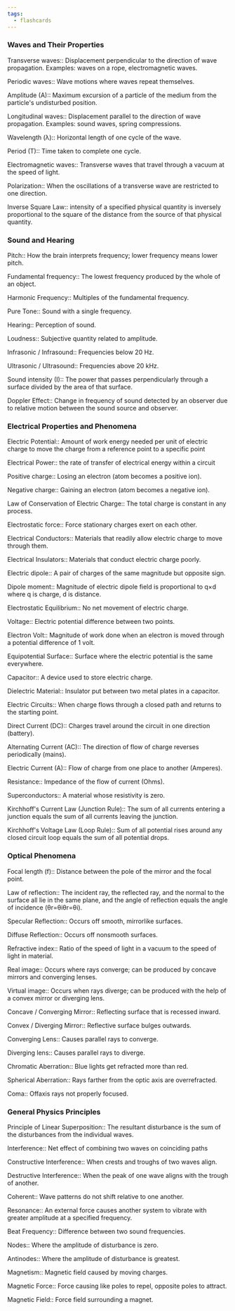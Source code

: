 ```yaml
---
tags:
  - flashcards
---
```



### Waves and Their Properties

Transverse waves:: Displacement perpendicular to the direction of wave propagation. Examples: waves on a rope, electromagnetic waves.
<!--SR:!2024-04-15,3,250-->
Periodic waves:: Wave motions where waves repeat themselves.
<!--SR:!2024-04-15,3,250-->
Amplitude (A):: Maximum excursion of a particle of the medium from the particle's undisturbed position.
<!--SR:!2024-04-15,3,250-->
Longitudinal waves:: Displacement parallel to the direction of wave propagation. Examples: sound waves, spring compressions.
<!--SR:!2024-04-15,3,250-->
Wavelength (λ):: Horizontal length of one cycle of the wave.
<!--SR:!2024-04-15,3,250-->
Period (T):: Time taken to complete one cycle.
<!--SR:!2024-04-13,1,230-->
Electromagnetic waves:: Transverse waves that travel through a vacuum at the speed of light.
<!--SR:!2024-04-13,1,230-->
Polarization:: When the oscillations of a transverse wave are restricted to one direction.
<!--SR:!2024-04-13,1,230-->
Inverse Square Law:: intensity of a specified physical quantity is inversely proportional to the square of the distance from the source of that physical quantity.
<!--SR:!2024-04-15,3,250-->

### Sound and Hearing

Pitch:: How the brain interprets frequency; lower frequency means lower pitch.
<!--SR:!2024-04-15,3,250-->
Fundamental frequency:: The lowest frequency produced by the whole of an object.
<!--SR:!2024-04-15,3,250-->
Harmonic Frequency:: Multiples of the fundamental frequency.
<!--SR:!2024-04-16,4,270-->
Pure Tone:: Sound with a single frequency.
<!--SR:!2024-04-15,3,250-->
Hearing:: Perception of sound.
<!--SR:!2024-04-15,3,250-->
Loudness:: Subjective quantity related to amplitude.
<!--SR:!2024-04-13,1,230-->
Infrasonic / Infrasound:: Frequencies below 20 Hz.
<!--SR:!2024-04-16,4,270-->
Ultrasonic / Ultrasound:: Frequencies above 20 kHz.
<!--SR:!2024-04-15,3,250-->
Sound intensity (I):: The power that passes perpendicularly through a surface divided by the area of that surface.
<!--SR:!2024-04-13,1,230-->
Doppler Effect:: Change in frequency of sound detected by an observer due to relative motion between the sound source and observer.
<!--SR:!2024-04-15,3,250-->

### Electrical Properties and Phenomena

Electric Potential:: Amount of work energy needed per unit of electric charge to move the charge from a reference point to a specific point
<!--SR:!2024-04-13,1,230-->
Electrical Power:: the rate of transfer of electrical energy within a circuit
<!--SR:!2024-04-13,1,230-->
Positive charge:: Losing an electron (atom becomes a positive ion).
<!--SR:!2024-04-13,1,230-->
Negative charge:: Gaining an electron (atom becomes a negative ion).
<!--SR:!2024-04-15,3,250-->
Law of Conservation of Electric Charge:: The total charge is constant in any process.
<!--SR:!2024-04-13,1,230-->
Electrostatic force:: Force stationary charges exert on each other.
<!--SR:!2024-04-13,1,230-->
Electrical Conductors:: Materials that readily allow electric charge to move through them.
<!--SR:!2024-04-15,3,250-->
Electrical Insulators:: Materials that conduct electric charge poorly.
<!--SR:!2024-04-15,3,250-->
Electric dipole:: A pair of charges of the same magnitude but opposite sign.
<!--SR:!2024-04-13,1,230-->
Dipole moment:: Magnitude of electric dipole field is proportional to q×d where q is charge, d is distance.
<!--SR:!2024-04-15,3,250-->
Electrostatic Equilibrium:: No net movement of electric charge.
<!--SR:!2024-04-13,1,230-->
Voltage:: Electric potential difference between two points.
<!--SR:!2024-04-13,1,230-->
Electron Volt:: Magnitude of work done when an electron is moved through a potential difference of 1 volt.
<!--SR:!2024-04-15,3,250-->
Equipotential Surface:: Surface where the electric potential is the same everywhere.
<!--SR:!2024-04-13,1,230-->
Capacitor:: A device used to store electric charge.
<!--SR:!2024-04-15,3,250-->
Dielectric Material:: Insulator put between two metal plates in a capacitor.
<!--SR:!2024-04-13,1,230-->
Electric Circuits:: When charge flows through a closed path and returns to the starting point.
<!--SR:!2024-04-13,1,230-->
Direct Current (DC):: Charges travel around the circuit in one direction (battery).
<!--SR:!2024-04-15,3,250-->
Alternating Current (AC):: The direction of flow of charge reverses periodically (mains).
<!--SR:!2024-04-13,1,230-->
Electric Current (A):: Flow of charge from one place to another (Amperes).
<!--SR:!2024-04-15,3,250-->
Resistance:: Impedance of the flow of current (Ohms).
<!--SR:!2024-04-13,1,230-->
Superconductors:: A material whose resistivity is zero.
<!--SR:!2024-04-16,4,270-->
Kirchhoff's Current Law (Junction Rule):: The sum of all currents entering a junction equals the sum of all currents leaving the junction.
<!--SR:!2024-04-15,3,250-->
Kirchhoff's Voltage Law (Loop Rule):: Sum of all potential rises around any closed circuit loop equals the sum of all potential drops.
<!--SR:!2024-04-13,1,230-->

### Optical Phenomena

Focal length (f):: Distance between the pole of the mirror and the focal point.
<!--SR:!2024-04-13,1,230-->
Law of reflection:: The incident ray, the reflected ray, and the normal to the surface all lie in the same plane, and the angle of reflection equals the angle of incidence (θr=θiθr​=θi​).
<!--SR:!2024-04-13,1,230-->
Specular Reflection:: Occurs off smooth, mirrorlike surfaces.
<!--SR:!2024-04-15,3,250-->
Diffuse Reflection:: Occurs off nonsmooth surfaces.
<!--SR:!2024-04-15,3,250-->
Refractive index:: Ratio of the speed of light in a vacuum to the speed of light in material.
<!--SR:!2024-04-15,3,250-->
Real image:: Occurs where rays converge; can be produced by concave mirrors and converging lenses.
<!--SR:!2024-04-15,3,250-->
Virtual image:: Occurs when rays diverge; can be produced with the help of a convex mirror or diverging lens.
<!--SR:!2024-04-15,3,250-->
Concave / Converging Mirror:: Reflecting surface that is recessed inward.
<!--SR:!2024-04-13,1,230-->
Convex / Diverging Mirror:: Reflective surface bulges outwards.
<!--SR:!2024-04-13,1,230-->
Converging Lens:: Causes parallel rays to converge.
<!--SR:!2024-04-15,3,250-->
Diverging lens:: Causes parallel rays to diverge.
<!--SR:!2024-04-15,3,250-->
Chromatic Aberration:: Blue lights get refracted more than red.
<!--SR:!2024-04-13,1,230-->
Spherical Aberration:: Rays farther from the optic axis are overrefracted.
<!--SR:!2024-04-13,1,230-->
Coma:: Offaxis rays not properly focused.
<!--SR:!2024-04-13,1,230-->

### General Physics Principles

Principle of Linear Superposition:: The resultant disturbance is the sum of the disturbances from the individual waves.
<!--SR:!2024-04-16,4,270-->
Interference:: Net effect of combining two waves on coinciding paths
<!--SR:!2024-04-13,1,230-->
Constructive Interference:: When crests and troughs of two waves align.
<!--SR:!2024-04-15,3,250-->
Destructive Interference:: When the peak of one wave aligns with the trough of another.
<!--SR:!2024-04-15,3,250-->
Coherent:: Wave patterns do not shift relative to one another.
<!--SR:!2024-04-13,1,230-->
Resonance:: An external force causes another system to vibrate with greater amplitude at a specified frequency.
<!--SR:!2024-04-13,1,230-->
Beat Frequency:: Difference between two sound frequencies.
<!--SR:!2024-04-16,4,270-->
Nodes:: Where the amplitude of disturbance is zero.
<!--SR:!2024-04-15,3,250-->
Antinodes:: Where the amplitude of disturbance is greatest.
<!--SR:!2024-04-15,3,250-->
Magnetism:: Magnetic field caused by moving charges.
<!--SR:!2024-04-13,1,230-->
Magnetic Force:: Force causing like poles to repel, opposite poles to attract.
<!--SR:!2024-04-13,1,230-->
Magnetic Field:: Force field surrounding a magnet.
<!--SR:!2024-04-13,1,230-->
